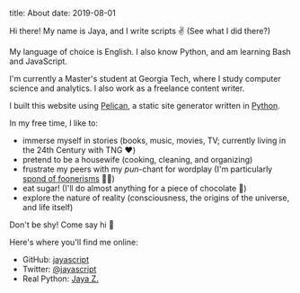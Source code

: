 title: About
date: 2019-08-01

Hi there! My name is Jaya, and I write scripts ✌️ (See what I did there?)

My language of choice is English. I also know Python, and am learning Bash and JavaScript.

I'm currently a Master's student at Georgia Tech, where I study computer science and analytics. I also work as a freelance content writer.

I built this website using [Pelican](https://blog.getpelican.com/), a static site generator written in [Python](https://www.python.org/).

In my free time, I like to:

* immerse myself in stories (books, music, movies, TV; currently living in the 24th Century with TNG ❤️)
* pretend to be a housewife (cooking, cleaning, and organizing)
* frustrate my peers with my *pun*-chant for wordplay (I'm particularly [spond of foonerisms](https://en.wikipedia.org/wiki/Spoonerism) 🥄👀)
* eat sugar! (I'll do almost anything for a piece of chocolate 🍩)
* explore the nature of reality (consciousness, the origins of the universe, and life itself)

Don't be shy! Come say hi 👋

Here's where you'll find me online:

* GitHub: [jayascript](https://github.com/jayascript/)
* Twitter: [@jayascript](https://twitter.com/jayascript)
* Real Python: [Jaya Z.](https://realpython.com/team/jayazhane/)
